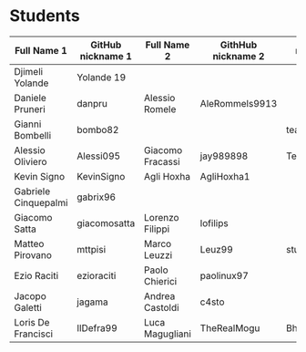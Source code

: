 # Students

| Full Name 1 | GitHub nickname 1 | Full Name 2 | GithHub nickname 2 | notes |
| ----------- | ----------------- | ----------- | ------------------ | ----- |
| Djimeli Yolande | Yolande 19 | | | |
| Daniele Pruneri | danpru | Alessio Romele | AleRommels9913 | |
| Gianni Bombelli | bombo82 | | | teacher |
| Alessio Oliviero | Alessi095  | Giacomo Fracassi | jay989898 | TeamParo |
| Kevin Signo | KevinSigno | Agli Hoxha | AgliHoxha1 | |
| Gabriele Cinquepalmi | gabrix96 | | | |
| Giacomo Satta | giacomosatta | Lorenzo Filippi | lofilips | |
| Matteo Pirovano | mttpisi | Marco Leuzzi | Leuz99 | student |
| Ezio Raciti | ezioraciti | Paolo Chierici | paolinux97 | |
| Jacopo Galetti | jagama | Andrea Castoldi | c4sto |  |
| Loris De Francisci | IlDefra99 | Luca Magugliani | TheRealMogu | Bho |
